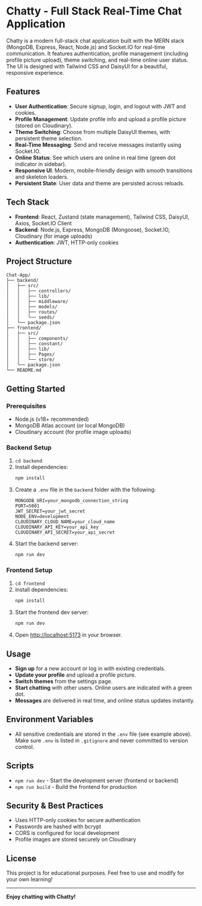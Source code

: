 # Chatty - Full Stack Real-Time Chat Application

Chatty is a modern full-stack chat application built with the MERN stack (MongoDB, Express, React, Node.js) and Socket.IO for real-time communication. It features authentication, profile management (including profile picture upload), theme switching, and real-time online user status. The UI is designed with Tailwind CSS and DaisyUI for a beautiful, responsive experience.

## Features

- **User Authentication**: Secure signup, login, and logout with JWT and cookies.
- **Profile Management**: Update profile info and upload a profile picture (stored on Cloudinary).
- **Theme Switching**: Choose from multiple DaisyUI themes, with persistent theme selection.
- **Real-Time Messaging**: Send and receive messages instantly using Socket.IO.
- **Online Status**: See which users are online in real time (green dot indicator in sidebar).
- **Responsive UI**: Modern, mobile-friendly design with smooth transitions and skeleton loaders.
- **Persistent State**: User data and theme are persisted across reloads.

## Tech Stack

- **Frontend**: React, Zustand (state management), Tailwind CSS, DaisyUI, Axios, Socket.IO Client
- **Backend**: Node.js, Express, MongoDB (Mongoose), Socket.IO, Cloudinary (for image uploads)
- **Authentication**: JWT, HTTP-only cookies

## Project Structure

```
Chat-App/
├── backend/
│   ├── src/
│   │   ├── controllers/
│   │   ├── lib/
│   │   ├── middleware/
│   │   ├── models/
│   │   ├── routes/
│   │   └── seeds/
│   └── package.json
├── frontend/
│   ├── src/
│   │   ├── components/
│   │   ├── constant/
│   │   ├── lib/
│   │   ├── Pages/
│   │   └── store/
│   └── package.json
└── README.md
```

## Getting Started

### Prerequisites

- Node.js (v18+ recommended)
- MongoDB Atlas account (or local MongoDB)
- Cloudinary account (for profile image uploads)

### Backend Setup

1. `cd backend`
2. Install dependencies:
   ```sh
   npm install
   ```
3. Create a `.env` file in the `backend` folder with the following:
   ```env
   MONGODB_URI=your_mongodb_connection_string
   PORT=5001
   JWT_SECRET=your_jwt_secret
   NODE_ENV=development
   CLOUDINARY_CLOUD_NAME=your_cloud_name
   CLOUDINARY_API_KEY=your_api_key
   CLOUDINARY_API_SECRET=your_api_secret
   ```
4. Start the backend server:
   ```sh
   npm run dev
   ```

### Frontend Setup

1. `cd frontend`
2. Install dependencies:
   ```sh
   npm install
   ```
3. Start the frontend dev server:
   ```sh
   npm run dev
   ```
4. Open [http://localhost:5173](http://localhost:5173) in your browser.

## Usage

- **Sign up** for a new account or log in with existing credentials.
- **Update your profile** and upload a profile picture.
- **Switch themes** from the settings page.
- **Start chatting** with other users. Online users are indicated with a green dot.
- **Messages** are delivered in real time, and online status updates instantly.

## Environment Variables

- All sensitive credentials are stored in the `.env` file (see example above). Make sure `.env` is listed in `.gitignore` and never committed to version control.

## Scripts

- `npm run dev` - Start the development server (frontend or backend)
- `npm run build` - Build the frontend for production

## Security & Best Practices

- Uses HTTP-only cookies for secure authentication
- Passwords are hashed with bcrypt
- CORS is configured for local development
- Profile images are stored securely on Cloudinary

## License

This project is for educational purposes. Feel free to use and modify for your own learning!

---

**Enjoy chatting with Chatty!**
